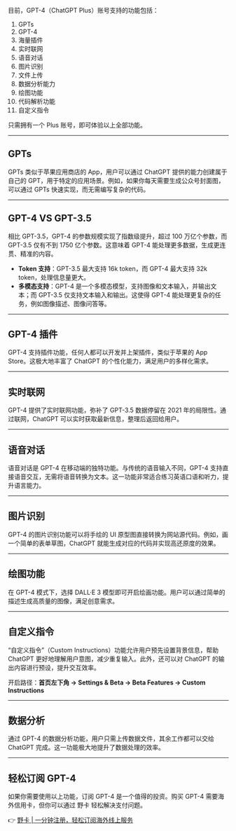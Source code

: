 目前，GPT-4（ChatGPT Plus）账号支持的功能包括：

1. GPTs
2. GPT-4
3. 海量插件
4. 实时联网
5. 语音对话
6. 图片识别
7. 文件上传
8. 数据分析能力
9. 绘图功能
10. 代码解析功能
11. 自定义指令

只需拥有一个 Plus 账号，即可体验以上全部功能。

---

## GPTs

GPTs 类似于苹果应用商店的 App，用户可以通过 ChatGPT 提供的能力创建属于自己的 GPT，用于特定的应用场景。例如，如果你每天需要生成公众号封面图，可以通过 GPTs 快速实现，而无需编写复杂的代码。

---

## GPT-4 VS GPT-3.5

相比 GPT-3.5，GPT-4 的参数规模实现了指数级提升，超过 100 万亿个参数，而 GPT-3.5 仅有不到 1750 亿个参数。这意味着 GPT-4 能处理更多数据，生成更连贯、精准的内容。

- **Token 支持**：GPT-3.5 最大支持 16k token，而 GPT-4 最大支持 32k token，处理信息量更大。
- **多模态支持**：GPT-4 是一个多模态模型，支持图像和文本输入，并输出文本；而 GPT-3.5 仅支持文本输入和输出。这使得 GPT-4 能处理更复杂的任务，例如图像描述、图像问答等。

---

## GPT-4 插件

GPT-4 支持插件功能，任何人都可以开发并上架插件，类似于苹果的 App Store。这极大地丰富了 ChatGPT 的个性化能力，满足用户的多样化需求。

---

## 实时联网

GPT-4 提供了实时联网功能，弥补了 GPT-3.5 数据停留在 2021 年的局限性。通过联网，ChatGPT 可以实时获取最新信息，整理后返回给用户。

---

## 语音对话

语音对话是 GPT-4 在移动端的独特功能。与传统的语音输入不同，GPT-4 支持直接语音交互，无需将语音转换为文本。这一功能非常适合练习英语口语和听力，提升语言能力。

---

## 图片识别

GPT-4 的图片识别功能可以将手绘的 UI 原型图直接转换为网站源代码。例如，画一个简单的表单草图，ChatGPT 就能生成对应的代码并实现高还原度的效果。

---

## 绘图功能

在 GPT-4 模式下，选择 DALL·E 3 模型即可开启绘画功能。用户可以通过简单的描述生成高质量的图像，满足创意需求。

---

## 自定义指令

“自定义指令”（Custom Instructions）功能允许用户预先设置背景信息，帮助 ChatGPT 更好地理解用户意图，减少重复输入。此外，还可以对 ChatGPT 的输出内容进行预设，提升交互效率。

开启路径：**首页左下角 → Settings & Beta → Beta Features → Custom Instructions**

---

## 数据分析

通过 GPT-4 的数据分析功能，用户只需上传数据文件，其余工作都可以交给 ChatGPT 完成。这一功能极大地提升了数据处理的效率。

---

## 轻松订阅 GPT-4

如果你需要使用以上功能，订阅 GPT-4 是一个值得的投资。购买 GPT-4 需要海外信用卡，但你可以通过 野卡 轻松解决支付问题。

👉 [野卡 | 一分钟注册，轻松订阅海外线上服务](https://bit.ly/bewildcard)